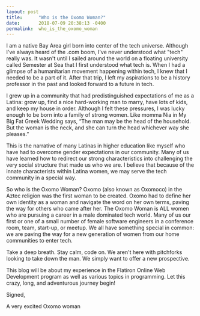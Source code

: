 ```yaml
---
layout: post
title:      "Who is the Oxomo Woman?"
date:       2018-07-09 20:38:13 -0400
permalink:  who_is_the_oxomo_woman
---
```



I am a native Bay Area girl born into center of the tech universe. Although I've always heard of the .com boom, I've never understood what "tech" really was. It wasn't until I sailed around the world on a floating university called Semester at Sea that I first understood what tech is. When I had a glimpse of a humanitarian movement happening within tech, I knew that I needed to be a part of it. After that trip, I left my aspirations to be a history professor in the past and looked forward to a future in tech. 

I grew up in a community that had predistinguished expectations of me as  a Latina: grow up, find a nice hard-working man to marry, have lots of kids, and keep my house in order. Although I felt these pressures, I was lucky enough to be born into a family of strong women. Like momma Nia in My Big Fat Greek Wedding says, “The man may be the head of the household. But the woman is the neck, and she can turn the head whichever way she pleases.” 

This is the narrative of many Latinas in higher education like myself who have had to overcome gender expectations in our community. Many of us have learned how to redirect our strong characteristics into challenging the very social structure that made us who we are. I believe that because of the innate characterists within Latina women, we may serve the tech community in a special way.

So who is the Oxomo Woman? Oxomo (also known as Oxomoco) in the Aztec religion was the first woman to be created. Oxomo had to define her own identity as a woman and navigate the word on her own terms, paving the way for others who came after her. The Oxomo Woman is ALL women who are pursuing a career in a male dominated tech world. Many of us our first or one of a small number of female software engineers in a conference room, team, start-up, or meetup. We all have something special in common: we are paving the way for a new generation of women from our home communities to enter tech. 

Take a deep breath. Stay calm, code on. We aren't here with pitchforks looking to take down the man. We simply want to offer a new prospective. 

This blog will be about my experience in the Flatiron Online Web Development program as well as various topics in programming. Let this crazy, long, and adventurous journey begin! 

Signed,

A very excited Oxomo woman
